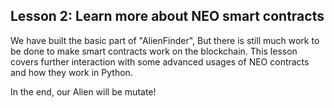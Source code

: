 ## Lesson 2: Learn more about NEO smart contracts

We have built the basic part of "AlienFinder",
But there is still much work to be done to make smart contracts work on the blockchain. This lesson covers further interaction with some advanced usages of NEO contracts and how they work in Python.

In the end, our Alien will be mutate!
